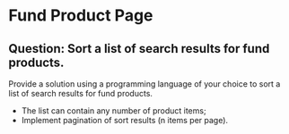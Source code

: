 # Fund Product Page

## Question: Sort a list of search results for fund products.

Provide a solution using a programming language of your choice to sort a list of search results for fund products.

- The list can contain any number of product items;
- Implement pagination of sort results (n items per page).

